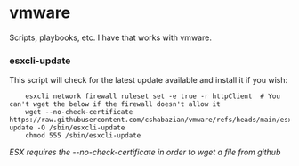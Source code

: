 # vmware
Scripts, playbooks, etc. I have that works with vmware.


### esxcli-update
This script will check for  the latest update available and install it if you wish:   
```
    esxcli network firewall ruleset set -e true -r httpClient  # You can't wget the below if the firewall doesn't allow it
    wget --no-check-certificate https://raw.githubusercontent.com/cshabazian/vmware/refs/heads/main/esxcli-update -O /sbin/esxcli-update  
    chmod 555 /sbin/esxcli-update   
```
    
*ESX requires the --no-check-certificate in order to wget a file from github*
